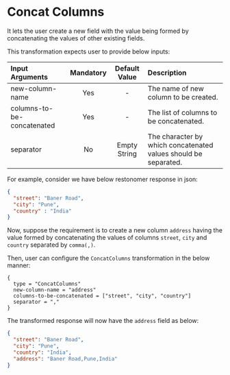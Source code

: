 # Concat Columns

It lets the user create a new field with the value being formed by concatenating the values of other existing fields.

This transformation expects user to provide below inputs:

| Input Arguments            | Mandatory | Default Value | Description                                                     |
|:---------------------------|:---------:|:-------------:|:----------------------------------------------------------------|
| new-column-name            |    Yes    |       -       | The name of new column to be created.                           |
| columns-to-be-concatenated |    Yes    |       -       | The list of columns to be concatenated.                         |
| separator                  |    No     | Empty String  | The character by which concatenated values should be separated. |

For example, consider we have below restonomer response in json:

```json
{
  "street": "Baner Road",
  "city": "Pune",
  "country" : "India"
}
```

Now, suppose the requirement is to create a new column `address` having the value formed by concatenating the values of columns `street`, `city` and `country` separated by `comma(,)`.

Then, user can configure the `ConcatColumns` transformation in the below manner:

```hocon
{
  type = "ConcatColumns"
  new-column-name = "address"
  columns-to-be-concatenated = ["street", "city", "country"]
  separator = ","
}
```

The transformed response will now have the `address` field as below:

```json
{
  "street": "Baner Road",
  "city": "Pune",
  "country": "India",
  "address": "Baner Road,Pune,India"
}
```
